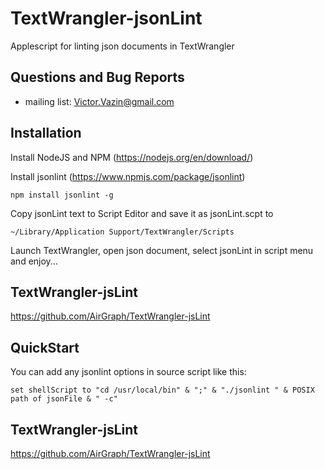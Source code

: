 # TextWrangler-jsonLint
Applescript for linting json documents in TextWrangler

## Questions and Bug Reports
* mailing list: Victor.Vazin@gmail.com

## Installation
Install NodeJS and NPM (https://nodejs.org/en/download/) 

Install jsonlint (https://www.npmjs.com/package/jsonlint)
```
npm install jsonlint -g
```
Copy jsonLint text to Script Editor and save it as jsonLint.scpt to
```
~/Library/Application Support/TextWrangler/Scripts
```
Launch TextWrangler, open json document, select jsonLint in script menu and enjoy...

## TextWrangler-jsLint
https://github.com/AirGraph/TextWrangler-jsLint

## QuickStart
You can add any jsonlint options in source script like this:
```
set shellScript to "cd /usr/local/bin" & ";" & "./jsonlint " & POSIX path of jsonFile & " -c"
```

## TextWrangler-jsLint
https://github.com/AirGraph/TextWrangler-jsLint
